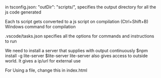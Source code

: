 in tsconfig.json: "outDir": "scripts/", specifies the output directory for all the js code generated

Each ts script gets converted to a js script on compilation
(Ctrl+Shift+B) Windows command for compilation

.vscode/tasks.json specifies all the options for commands and instructions to run

We need to install a server that supplies with output continuously
$npm install -g lite-server
$lite-server
lite-server also gives access to outside world. It gives a ip/url for external use

For Using a file, change this in index.html <script type="text/javascript" src="scripts/1greet.js">
This changes the new file that needs to be picked
